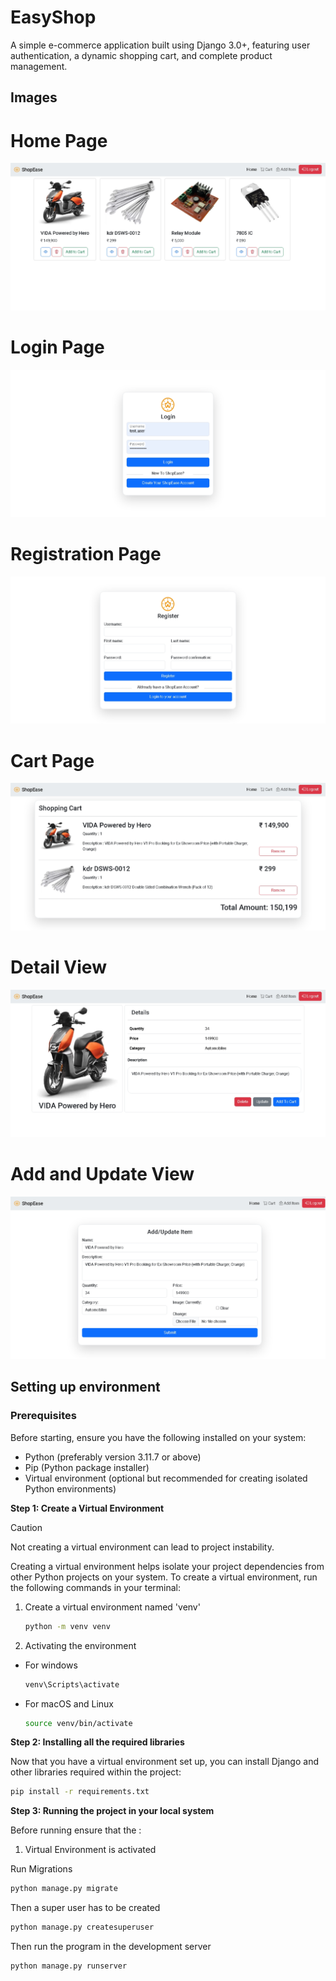 # EasyShop
A simple e-commerce application built using Django 3.0+, featuring user authentication, a dynamic shopping cart, and complete product management.

## Images

# Home Page
![Home Page](image.png)

# Login Page
![Login Page](image-1.png)

# Registration Page
![Registration Page](image-2.png)

# Cart Page
![Cart Page](image-3.png)

# Detail View 
![Detail View](image-4.png)

# Add and Update View 
![Add and update](image-5.png)

## Setting up environment

### Prerequisites

Before starting, ensure you have the following installed on your system:

- Python (preferably version 3.11.7 or above)
- Pip (Python package installer)
- Virtual environment (optional but recommended for creating isolated Python environments)

**Step 1: Create a Virtual Environment**

> [!CAUTION]
> Not creating a virtual environment can lead to project instability.

Creating a virtual environment helps isolate your project dependencies from other Python projects on your system. To create a virtual environment, run the following commands in your terminal:

1. Create a virtual environment named 'venv'
    ```bash
    python -m venv venv
    ```
2. Activating the environment

- For windows
    ```bash
    venv\Scripts\activate
    ```
- For macOS and Linux
    ```bash
    source venv/bin/activate
    ```

**Step 2: Installing all the required libraries**

Now that you have a virtual environment set up, you can install Django and other libraries required within the project:

```bash
pip install -r requirements.txt
```

**Step 3: Running the project in your local system**

Before running ensure that the :
1. Virtual Environment is activated

Run Migrations

```bash
python manage.py migrate
```

Then a super user has to be created
```bash
python manage.py createsuperuser
```

Then run the program in the development server
```bash
python manage.py runserver
```